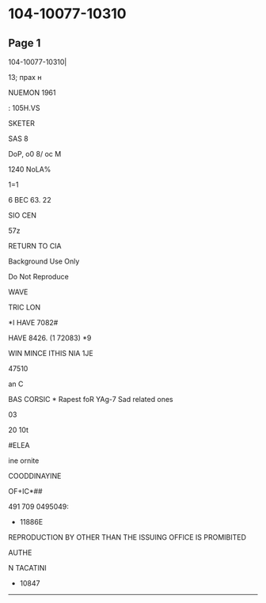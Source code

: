 # 104-10077-10310

## Page 1

104-10077-10310|

13; прах н

NUEMON 1961

: 105H.VS

SKETER

SAS 8

DoP, o0 8/ oc M

1240 NoLA%

1=1

6 BEC 63. 22

SIO CEN

57z

RETURN TO CIA

Background Use Only

Do Not Reproduce

WAVE

TRIC LON

*I HAVE 7082#

HAVE 8426. (1 72083) *9

WIN MINCE ITHIS NIA 1JE

47510

an C

BAS CORSIC * Rapest foR YAg-7 Sad related ones

03

20 10t

#ELEA

ine ornite

COODDINAYINE

OF+IC*##

491 709 0495049:

- 11886E

REPRODUCTION BY OTHER THAN THE ISSUING OFFICE IS PROMIBITED

AUTHE

N TACATINI

- 10847

---

